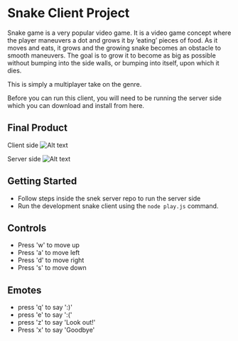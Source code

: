 # Snake Client Project

Snake game is a very popular video game. It is a video game concept where the player maneuvers a dot and grows it by ‘eating’ pieces of food. As it moves and eats, it grows and the growing snake becomes an obstacle to smooth maneuvers. The goal is to grow it to become as big as possible without bumping into the side walls, or bumping into itself, upon which it dies.

This is simply a multiplayer take on the genre.

Before you can run this client, you will need to be running the server side which you can download and install from here. 

## Final Product

Client side
![Alt text](Users/ajsawatzky/Desktop/snek.png)

Server side
![Alt text](Users/ajsawatzky/Desktop/snek2.png)

## Getting Started

- Follow steps inside the snek server repo to run the server side
- Run the development snake client using the `node play.js` command.

## Controls
- Press 'w' to move up
- Press 'a' to move left
- Press 'd' to move right
- Press 's' to move down

## Emotes
- press 'q' to say ':)'
- press 'e' to say ':('
- press 'z' to say 'Look out!'
- Press 'x' to say 'Goodbye'
